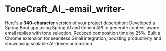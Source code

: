 # ToneCraft_AI_-email_writer-
Here's a **340-character** version of your project description:  Developed a Spring Boot app using Spring AI and Gemini API to generate context-aware email replies with tone selection. Reduced composition time by 25%. Built a Chrome extension for seamless Gmail integration, boosting productivity and showcasing scalable AI-driven automation.
